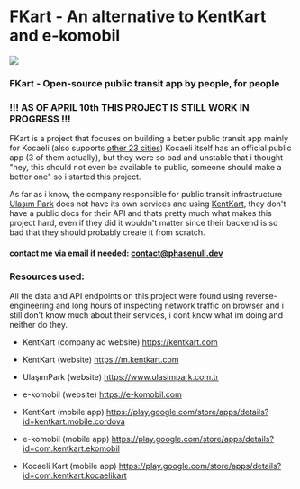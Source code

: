 # FKart - An alternative to KentKart and e-komobil
![](https://komarev.com/ghpvc/?username=fkart-repo&label=Repo%20Visits)
### FKart - Open-source public transit app by people, for people
### !!! AS OF APRIL 10th THIS PROJECT IS STILL WORK IN PROGRESS !!!
FKart is a project that focuses on building a better public transit app mainly for Kocaeli (also supports [other 23 cities](https://service.kentkart.com/rl1/api/city))
Kocaeli itself has an official public app (3 of them actually), but they were so bad and unstable that i thought "hey, this should not even be available to public, someone should make a better one" so i started this project.

As far as i know, the company responsible for public transit infrastructure [Ulaşım Park](https://www.ulasimpark.com.tr/) does not have its own services and using [KentKart](https://www.kentkart.com/),
they don't have a public docs for their API and thats pretty much what makes this project hard, even if they did it wouldn't matter since their backend is so bad that they should probably create it from scratch.

#### contact me via email if needed: contact@phasenull.dev

### Resources used:
All the data and API endpoints on this project were found using reverse-engineering and long hours of inspecting network traffic on browser and i still don't know much about their services, i dont know what im doing and neither do they.

- KentKart (company ad website) https://kentkart.com
- KentKart (website) https://m.kentkart.com
- UlaşımPark (website) https://www.ulasimpark.com.tr
- e-komobil (website) https://e-komobil.com


- KentKart (mobile app) https://play.google.com/store/apps/details?id=kentkart.mobile.cordova
- e-komobil (mobile app) https://play.google.com/store/apps/details?id=com.kentkart.ekomobil
- Kocaeli Kart (mobile app) https://play.google.com/store/apps/details?id=com.kentkart.kocaelikart

